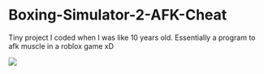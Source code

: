 # Boxing-Simulator-2-AFK-Cheat
Tiny project I coded when I was like 10 years old. Essentially a program to afk muscle in a roblox game xD

![](https://cdn.upload.systems/uploads/ih37RoE8.png)
